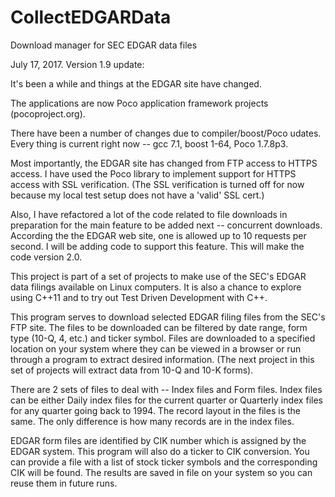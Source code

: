 CollectEDGARData
================

Download manager for SEC EDGAR data files

July 17, 2017. Version 1.9 update:

It's been a while and things at the EDGAR site have changed.

The applications are now Poco application framework projects (pocoproject.org).

There have been a number of changes due to compiler/boost/Poco udates. Every thing is current right now -- gcc 7.1,
boost 1-64, Poco 1.7.8p3.

Most importantly, the EDGAR site has changed from FTP access to HTTPS access.  I have used the Poco library to
implement support for HTTPS access with SSL verification.  (The SSL verification is turned off for now because
my local test setup does not have a 'valid' SSL cert.)

Also, I have refactored a lot of the code related to file downloads in preparation for the main feature to be
added next -- concurrent downloads.  According the the EDGAR web site, one is allowed up to 10 requests per second.
I will be adding code to support this feature.  This will make the code version 2.0.


This project is part of a set of projects to make use of the SEC's EDGAR data filings available on Linux computers.
It is also a chance to explore using C++11 and to try out Test Driven Development with C++.  

This program serves to download selected EDGAR filing files from the SEC's FTP site.  The files to be downloaded
can be filtered by date range, form type (10-Q, 4, etc.) and ticker symbol.  Files are downloaded to a 
specified location on your system where they can be viewed in a browser or run through a program to extract
desired information.  (The next project in this set of projects will extract data from 10-Q and 10-K forms).

There are 2 sets of files to deal with -- Index files and Form files.  Index files can be either Daily index files
for the current quarter or Quarterly index files for any quarter going back to 1994.  The record layout in the files
is the same.  The only difference is how many records are in the index files.

EDGAR form files are identified by CIK number which is assigned by the EDGAR system.  This program will also do a
ticker to CIK conversion.  You can provide a file with a list of stock ticker symbols and the corresponding CIK will
be found.  The results are saved in file on your system so you can reuse them in future runs.



